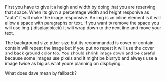  First you have to give it a heigh and width by doing that you are reserving that space.
 When  its givin a percentage width and height responive as "auto" it will make the image responsive.
 An img is an inline element is it will allow a space with paragraphs or text. 
 If you want to remove the space you will use img { display:block} it will wrap down to the next line and move your text. 



  The background size pther size but its recommanded is cover or contain. 
  contain will repeat the image but if you put no repeat it will use the cover and back ground color too.
  You should shrink image down and be careful because some images use pixels and it might be blurryb
   and always use a image twice as big as what youre planning on displaying. 


What does dave mean by fallback?

